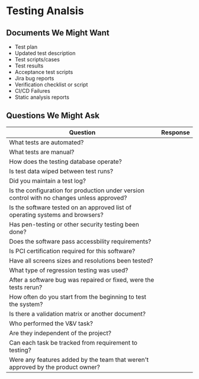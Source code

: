 # Testing Analsis

## Documents We Might Want

- Test plan
- Updated test description
- Test scripts/cases
- Test results
- Acceptance test scripts
- Jira bug reports
- Verification checklist or script
- CI/CD Failures
- Static analysis reports

## Questions We Might Ask

| Question | Response |
| ----- | ----- |
| What tests are automated? |  |
| What tests are manual? |  |
| How does the testing database operate? |  |
| Is test data wiped between test runs? |  |
| Did you maintain a test log?  |  |
| Is the configuration for production under version control with no changes unless approved? |  |
| Is the software tested on an approved list of operating systems and browsers? |  |
| Has pen-testing or other security testing been done? |  |
| Does the software pass accessbility requirements? |  |
| Is PCI certification required for this software? |  |
| Have all screens sizes and resolutions been tested? |  |
| What type of regression testing was used? |  |
| After a software bug was repaired or fixed, were the tests rerun? |  |
| How often do you start from the beginning to test the system? |  |
| Is there a validation matrix or another document? |  |
| Who performed the V&V task? |  |
| Are they independent of the project? |  |
| Can each task be tracked from requirement to testing?  |  |
| Were any features added by the team that weren't approved by the product owner? |  |
